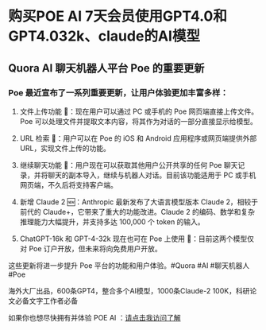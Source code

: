 # 购买POE AI 7天会员使用GPT4.0和GPT4.032k、claude的AI模型

## Quora AI 聊天机器人平台 Poe 的重要更新
### Poe 最近宣布了一系列重要更新，让用户体验更加丰富多样：

1. 文件上传功能 📁：现在用户可以通过 PC 或手机的 Poe 网页端直接上传文件。Poe 可以处理文件并提取文本内容，将其作为对话的一部分直接显示给模型。

2. URL 检索 🔗：用户可以在 Poe 的 iOS 和 Android 应用程序或网页端提供外部 URL，实现文件上传的功能。

3. 继续聊天功能 🔄：用户现在可以获取其他用户公开共享的任何 Poe 聊天记录，并将聊天的副本导入，继续与机器人对话。目前该功能适用于 PC 或手机网页端，不久后将支持客户端。

4. 新增 Claude 2 🆕：Anthropic 最新发布了大语言模型版本 Claude 2，相较于前代的 Claude+，它带来了重大的功能改进。Claude 2 的编码、数学和复杂推理能力大幅提升，并支持多达 100,000 个 token 的输入。

5. ChatGPT-16k 和 GPT-4-32k 现在也可在 Poe 上使用 🤖：目前这两个模型仅对 Poe 订户开放，但未来将向免费用户开放。

这些更新将进一步提升 Poe 平台的功能和用户体验。#Quora #AI #聊天机器人 #Poe

海外大厂出品，600条GPT4，整合多个AI模型，1000条Claude-2 100K，科研论文必备文字工作者必备

如果你也想尽快拥有并体验 POE AI ：[请点击我访问了解](https://wp.huinong.co/index.php/product/poe-ai-20/)

